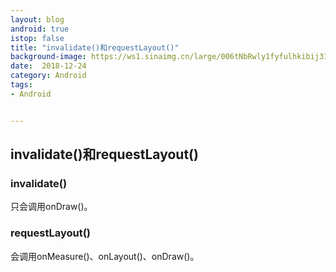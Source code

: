 ```yaml
---
layout: blog 
android: true 
istop: false
title: "invalidate()和requestLayout()" 
background-image: https://ws1.sinaimg.cn/large/006tNbRwly1fyfulhkibij31hy0u0te0.jpg
date:  2018-12-24
category: Android
tags: 
- Android


---
```


## invalidate()和requestLayout()

### invalidate()

只会调用onDraw()。

### requestLayout()

会调用onMeasure()、onLayout()、onDraw()。